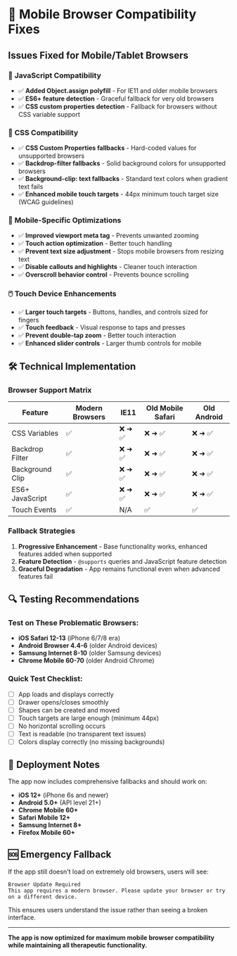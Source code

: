 # 📱 Mobile Browser Compatibility Fixes

## Issues Fixed for Mobile/Tablet Browsers

### 🔧 **JavaScript Compatibility**
- ✅ **Added Object.assign polyfill** - For IE11 and older mobile browsers
- ✅ **ES6+ feature detection** - Graceful fallback for very old browsers  
- ✅ **CSS custom properties detection** - Fallback for browsers without CSS variable support

### 🎨 **CSS Compatibility**
- ✅ **CSS Custom Properties fallbacks** - Hard-coded values for unsupported browsers
- ✅ **Backdrop-filter fallbacks** - Solid background colors for unsupported browsers
- ✅ **Background-clip: text fallbacks** - Standard text colors when gradient text fails
- ✅ **Enhanced mobile touch targets** - 44px minimum touch target size (WCAG guidelines)

### 📱 **Mobile-Specific Optimizations**
- ✅ **Improved viewport meta tag** - Prevents unwanted zooming
- ✅ **Touch action optimization** - Better touch handling
- ✅ **Prevent text size adjustment** - Stops mobile browsers from resizing text
- ✅ **Disable callouts and highlights** - Cleaner touch interaction
- ✅ **Overscroll behavior control** - Prevents bounce scrolling

### 🖱️ **Touch Device Enhancements**
- ✅ **Larger touch targets** - Buttons, handles, and controls sized for fingers
- ✅ **Touch feedback** - Visual response to taps and presses
- ✅ **Prevent double-tap zoom** - Better touch interaction
- ✅ **Enhanced slider controls** - Larger thumb controls for mobile

## 🛠️ **Technical Implementation**

### Browser Support Matrix
| Feature | Modern Browsers | IE11 | Old Mobile Safari | Old Android |
|---------|----------------|------|-------------------|-------------|
| CSS Variables | ✅ | ❌ ➜ ✅ | ❌ ➜ ✅ | ❌ ➜ ✅ |
| Backdrop Filter | ✅ | ❌ ➜ ✅ | ❌ ➜ ✅ | ❌ ➜ ✅ |
| Background Clip | ✅ | ❌ ➜ ✅ | ❌ ➜ ✅ | ❌ ➜ ✅ |
| ES6+ JavaScript | ✅ | ❌ ➜ ✅ | ❌ ➜ ✅ | ❌ ➜ ✅ |
| Touch Events | ✅ | N/A | ✅ | ✅ |

### Fallback Strategies
1. **Progressive Enhancement** - Base functionality works, enhanced features added when supported
2. **Feature Detection** - `@supports` queries and JavaScript feature detection
3. **Graceful Degradation** - App remains functional even when advanced features fail

## 🔍 **Testing Recommendations**

### Test on These Problematic Browsers:
- **iOS Safari 12-13** (iPhone 6/7/8 era)
- **Android Browser 4.4-6** (older Android devices)
- **Samsung Internet 8-10** (older Samsung devices)
- **Chrome Mobile 60-70** (older Android Chrome)

### Quick Test Checklist:
- [ ] App loads and displays correctly
- [ ] Drawer opens/closes smoothly
- [ ] Shapes can be created and moved
- [ ] Touch targets are large enough (minimum 44px)
- [ ] No horizontal scrolling occurs
- [ ] Text is readable (no transparent text issues)
- [ ] Colors display correctly (no missing backgrounds)

## 🚀 **Deployment Notes**

The app now includes comprehensive fallbacks and should work on:
- **iOS 12+** (iPhone 6s and newer)
- **Android 5.0+** (API level 21+)
- **Chrome Mobile 60+**
- **Safari Mobile 12+**
- **Samsung Internet 8+**
- **Firefox Mobile 60+**

## 🆘 **Emergency Fallback**

If the app still doesn't load on extremely old browsers, users will see:
```
Browser Update Required
This app requires a modern browser. Please update your browser or try on a different device.
```

This ensures users understand the issue rather than seeing a broken interface.

---

**The app is now optimized for maximum mobile browser compatibility while maintaining all therapeutic functionality.**
